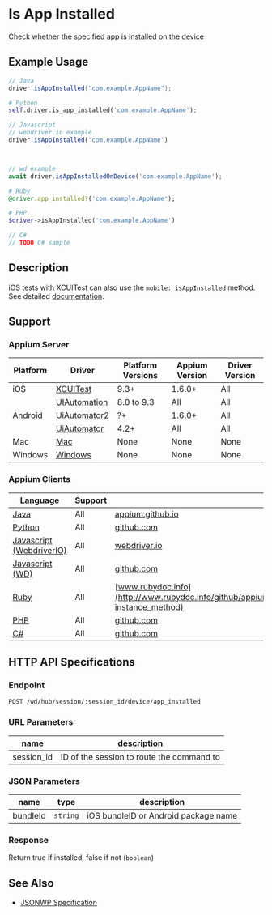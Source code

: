 # Is App Installed

Check whether the specified app is installed on the device
## Example Usage

```java
// Java
driver.isAppInstalled("com.example.AppName");

```

```python
# Python
self.driver.is_app_installed('com.example.AppName');

```

```javascript
// Javascript
// webdriver.io example
driver.isAppInstalled('com.example.AppName')



// wd example
await driver.isAppInstalledOnDevice('com.example.AppName');

```

```ruby
# Ruby
@driver.app_installed?('com.example.AppName');

```

```php
# PHP
$driver->isAppInstalled('com.example.AppName')

```

```csharp
// C#
// TODO C# sample

```


## Description

iOS tests with XCUITest can also use the `mobile: isAppInstalled` method. See detailed [documentation](/docs/en/writing-running-appium/ios/ios-xctest-mobile-apps-management.md#mobile-isappinstalled).


## Support

### Appium Server

|Platform|Driver|Platform Versions|Appium Version|Driver Version|
|--------|----------------|------|--------------|--------------|
| iOS | [XCUITest](/docs/en/drivers/ios-xcuitest.md) | 9.3+ | 1.6.0+ | All |
|  | [UIAutomation](/docs/en/drivers/ios-uiautomation.md) | 8.0 to 9.3 | All | All |
| Android | [UiAutomator2](/docs/en/drivers/android-uiautomator2.md) | ?+ | 1.6.0+ | All |
|  | [UiAutomator](/docs/en/drivers/android-uiautomator.md) | 4.2+ | All | All |
| Mac | [Mac](/docs/en/drivers/mac.md) | None | None | None |
| Windows | [Windows](/docs/en/drivers/windows.md) | None | None | None |

### Appium Clients

|Language|Support|Documentation|
|--------|-------|-------------|
|[Java](https://github.com/appium/java-client/releases/latest)| All |  [appium.github.io](http://appium.github.io/java-client/io/appium/java_client/InteractsWithApps.html#isAppInstalled-java.lang.String-)  |
|[Python](https://github.com/appium/python-client/releases/latest)| All |  [github.com](https://github.com/appium/python-client/blob/master/appium/webdriver/webdriver.py#L542)  |
|[Javascript (WebdriverIO)](http://webdriver.io/index.html)| All |  [webdriver.io](http://webdriver.io/api/mobile/isAppInstalled.html)  |
|[Javascript (WD)](https://github.com/admc/wd/releases/latest)| All |  [github.com](https://github.com/admc/wd/blob/master/lib/commands.js#L2586)  |
|[Ruby](https://github.com/appium/ruby_lib/releases/latest)| All |  [www.rubydoc.info](http://www.rubydoc.info/github/appium/ruby_lib_core/Appium/Core/Device#app_installed%3F-instance_method)  |
|[PHP](https://github.com/appium/php-client/releases/latest)| All |  [github.com](https://github.com/appium/php-client/)  |
|[C#](https://github.com/appium/appium-dotnet-driver/releases/latest)| All |  [github.com](https://github.com/appium/appium-dotnet-driver/)  |

## HTTP API Specifications

### Endpoint

`POST /wd/hub/session/:session_id/device/app_installed`

### URL Parameters

|name|description|
|----|-----------|
|session_id|ID of the session to route the command to|

### JSON Parameters

|name|type|description|
|----|----|-----------|
| bundleId | `string` | iOS bundleID or Android package name |

### Response

Return true if installed, false if not (`boolean`)

## See Also

* [JSONWP Specification](https://github.com/appium/appium-base-driver/blob/master/lib/mjsonwp/routes.js#L378)
